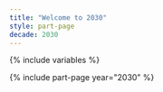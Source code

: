 ```yaml
---
title: "Welcome to 2030"
style: part-page
decade: 2030
---
```


{% include variables %}

{% include part-page year="2030" %}

